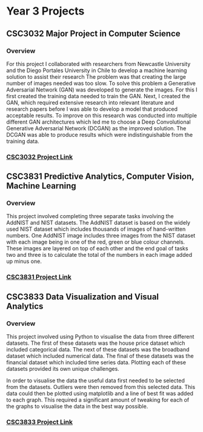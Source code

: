 # Year 3 Projects
## CSC3032 Major Project in Computer Science
### Overview
For this project I collaborated with researchers from Newcastle University and the Diego Portales University in Chile to develop a machine learning solution to assist their research The problem was that creating the large number of images needed was too slow. To solve this problem a Generative Adversarial Network (GAN) was developed to generate the images. For this I first created the training data needed to train the GAN. Next, I created the GAN, which required extensive research into relevant literature and research papers before I was able to develop a model that produced acceptable results. To improve on this research was conducted into multiple different GAN architectures which led me to choose a Deep Convolutional Generative Adversarial Network (DCGAN) as the improved solution. The DCGAN was able to produce results which were indistinguishable from the training data.
### [CSC3032 Project Link](https://github.com/Chris-Harvey0/CSC3032-Major-Project-in-Computer-Science)

## CSC3831 Predictive Analytics, Computer Vision, Machine Learning
### Overview
This project involved completing three separate tasks involving the AddNIST and NIST datasets. The AddNIST dataset is based on the widely used NIST dataset which includes thousands of images of hand-written numbers. One AddNIST image includes three images from the NIST dataset with each image being in one of the red, green or blue colour channels. These images are layered on top of each other and the end goal of tasks two and three is to calculate the total of the numbers in each image added up minus one.
### [CSC3831 Project Link](https://github.com/Chris-Harvey0/CSC3831-Predictive-Analytics-Computer-Vision-Machine-Learning)


## CSC3833 Data Visualization and Visual Analytics
### Overview
This project involved using Python to visualise the data from three different datasets. The first of these datasets was the house price dataset which included categorical data. The next of these datasets was the broadband dataset which included numerical data. The final of these datasets was the financial dataset which included time series data. Plotting each of these datasets provided its own unique challenges.

In order to visualise the data the useful data first needed to be selected from the datasets. Outliers were then removed from this selected data. This data could then be plotted using matplotlib and a line of best fit was added to each graph. This required a significant amount of tweaking for each of the graphs to visualise the data in the best way possible.
### [CSC3833 Project Link](https://github.com/Chris-Harvey0/CSC3833-Data-Visualization-and-Visual-Analytics)
